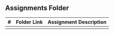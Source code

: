 ##  Assignments Folder

|   #   | Folder Link | Assignment Description |
| :---: | ----------- | ---------------------- |
|       |             |                        |
